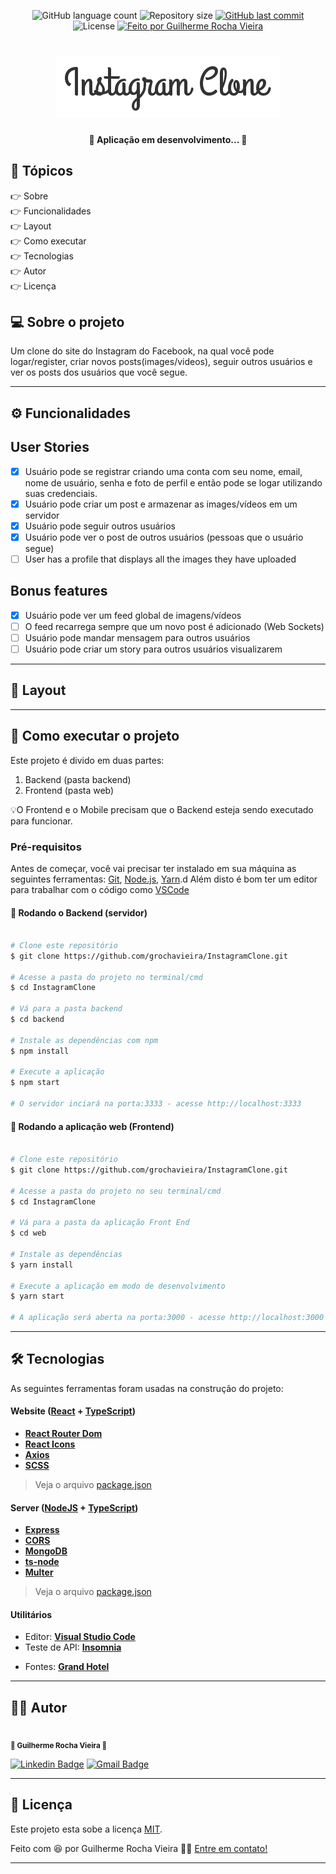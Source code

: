 <p align="center">
  <img alt="GitHub language count" src="https://img.shields.io/github/languages/count/grochavieira/InstagramClone?color=%2304D361&style=for-the-badge">

  <img alt="Repository size" src="https://img.shields.io/github/repo-size/grochavieira/InstagramClone?style=for-the-badge">
  
  <a href="https://github.com/grochavieira/InstagramClone/commits/master">
    <img alt="GitHub last commit" src="https://img.shields.io/github/last-commit/grochavieira/InstagramClone?style=for-the-badge">
  </a>
    
   <img alt="License" src="https://img.shields.io/badge/license-MIT-brightgreen?style=for-the-badge">

  <a href="https://github.com/grochavieira">
    <img alt="Feito por Guilherme Rocha Vieira" src="https://img.shields.io/badge/feito%20por-grochavieira-%237519C1?style=for-the-badge&logo=github">
  </a>
  
 
</p>
<h1 align="center">
    <img src="./assets/logo.PNG" />
</h1>

<h4 align="center"> 
	🚧  Aplicação em desenvolvimento... 🚧
</h4>

## 🏁 Tópicos

<p>
 👉<a href="#-sobre-o-projeto" style="text-decoration: none; "> Sobre</a> <br/>
👉<a href="#-funcionalidades" style="text-decoration: none; "> Funcionalidades</a> <br/>
👉<a href="#-layout" style="text-decoration: none"> Layout</a> <br/>
👉<a href="#-como-executar-o-projeto" style="text-decoration: none"> Como executar</a> <br/>
👉<a href="#-tecnologias" style="text-decoration: none"> Tecnologias</a> <br/>
👉<a href="#-autor" style="text-decoration: none"> Autor</a> <br/>
👉<a href="#user-content--licença" style="text-decoration: none"> Licença</a>

</p>

## 💻 Sobre o projeto

Um clone do site do Instagram do Facebook, na qual você pode logar/register, criar novos posts(images/videos), seguir outros usuários e ver os posts dos usuários que você segue.

---

<a name="-funcionalidades"></a>

## ⚙️ Funcionalidades

## User Stories

- [x] Usuário pode se registrar criando uma conta com seu nome, email, nome de usuário, senha e foto de perfil e então pode se logar utilizando suas credenciais.
- [x] Usuário pode criar um post e armazenar as images/vídeos em um servidor
- [x] Usuário pode seguir outros usuários
- [x] Usuário pode ver o post de outros usuários (pessoas que o usuário segue)
- [ ] User has a profile that displays all the images they have uploaded

## Bonus features

- [x] Usuário pode ver um feed global de imagens/vídeos
- [ ] O feed recarrega sempre que um novo post é adicionado (Web Sockets)
- [ ] Usuário pode mandar mensagem para outros usuários
- [ ] Usuário pode criar um story para outros usuários visualizarem

---

## 🎨 Layout

---

## 🚀 Como executar o projeto

Este projeto é divido em duas partes:

1. Backend (pasta backend)
2. Frontend (pasta web)

💡O Frontend e o Mobile precisam que o Backend esteja sendo executado para funcionar.

### Pré-requisitos

Antes de começar, você vai precisar ter instalado em sua máquina as seguintes ferramentas:
[Git](https://git-scm.com), [Node.js](https://nodejs.org/en/), [Yarn](https://classic.yarnpkg.com/en/docs/install).d
Além disto é bom ter um editor para trabalhar com o código como [VSCode](https://code.visualstudio.com/)

#### 🎲 Rodando o Backend (servidor)

```bash

# Clone este repositório
$ git clone https://github.com/grochavieira/InstagramClone.git

# Acesse a pasta do projeto no terminal/cmd
$ cd InstagramClone

# Vá para a pasta backend
$ cd backend

# Instale as dependências com npm
$ npm install

# Execute a aplicação
$ npm start

# O servidor inciará na porta:3333 - acesse http://localhost:3333

```

#### 🧭 Rodando a aplicação web (Frontend)

```bash

# Clone este repositório
$ git clone https://github.com/grochavieira/InstagramClone.git

# Acesse a pasta do projeto no seu terminal/cmd
$ cd InstagramClone

# Vá para a pasta da aplicação Front End
$ cd web

# Instale as dependências
$ yarn install

# Execute a aplicação em modo de desenvolvimento
$ yarn start

# A aplicação será aberta na porta:3000 - acesse http://localhost:3000

```

---

## 🛠 Tecnologias

As seguintes ferramentas foram usadas na construção do projeto:

#### **Website** ([React](https://reactjs.org/) + [TypeScript](https://www.typescriptlang.org/))

- **[React Router Dom](https://github.com/ReactTraining/react-router/tree/master/packages/react-router-dom)**
- **[React Icons](https://react-icons.github.io/react-icons/)**
- **[Axios](https://github.com/axios/axios)**
- **[SCSS](https://sass-lang.com/)**

> Veja o arquivo [package.json](https://github.com/grochavieira/InstagramClone/blob/master/web/package.json)

#### **Server** ([NodeJS](https://nodejs.org/en/) + [TypeScript](https://www.typescriptlang.org/))

- **[Express](https://expressjs.com/)**
- **[CORS](https://expressjs.com/en/resources/middleware/cors.html)**
- **[MongoDB](https://www.mongodb.com/)**
- **[ts-node](https://github.com/TypeStrong/ts-node)**
- **[Multer](https://github.com/expressjs/multer)**

> Veja o arquivo [package.json](https://github.com/grochavieira/InstagramClone/blob/master/backend/package.json)

#### **Utilitários**

- Editor: **[Visual Studio Code](https://code.visualstudio.com/)**
- Teste de API: **[Insomnia](https://insomnia.rest/)**
<!-- - Ícones: **[Feather Icons](https://feathericons.com/)** -->
- Fontes: **[Grand Hotel](https://fonts.google.com/specimen/GrandHotel)**

---

<a name="-autor"></a>

## 🦸‍♂️ **Autor**

<p>
<kbd>
 <img src="https://avatars1.githubusercontent.com/u/48029638?s=460&u=f8d11a7aa9ce76a782ef140a075c5c81be878f00&v=4" width="150px;" alt=""/>
 </kbd>
 <br />
 <sub><strong>🌟 Guilherme Rocha Vieira 🌟</strong></sub>
</p>

[![Linkedin Badge](https://img.shields.io/badge/-Guilherme-blue?style=for-the-badge&logo=Linkedin&logoColor=white&link=https://www.linkedin.com/in/grochavieira/)](https://www.linkedin.com/in/grochavieira/)
[![Gmail Badge](https://img.shields.io/badge/-guirocha.hopeisaba@gmail.com-c14438?style=for-the-badge&logo=Gmail&logoColor=white&link=mailto:guirocha.hopeisaba@gmail.com)](mailto:guirocha.hopeisaba@gmail.com)

---

## 📝 Licença

Este projeto esta sobe a licença [MIT](./LICENSE).

Feito com :satisfied: por Guilherme Rocha Vieira 👋🏽 [Entre em contato!](https://www.linkedin.com/in/grochavieira/)

---
